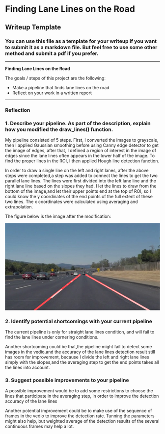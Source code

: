 # **Finding Lane Lines on the Road** 

## Writeup Template

### You can use this file as a template for your writeup if you want to submit it as a markdown file. But feel free to use some other method and submit a pdf if you prefer.

---

**Finding Lane Lines on the Road**

The goals / steps of this project are the following:
* Make a pipeline that finds lane lines on the road
* Reflect on your work in a written report


[//]: # (Image References)

[image1]: ./test_images_output/solidWhiteCurve.jpg

---

### Reflection

### 1. Describe your pipeline. As part of the description, explain how you modified the draw_lines() function.

My pipeline consisted of 5 steps. First, I converted the images to grayscale, then I applied Gaussian smoothing before using Canny edge detector to get the image of edges, after that, I defined a region of interest in the image of edges since the lane lines often appears in the lower half of the image. To find the proper lines in the ROI, I then applied Hough line detection function.

In order to draw a single line on the left and right lanes, after the above steps were completed,a step was added to connect the lines to get the two parallel lane lines. The lines were first divided into the left lane line and the right lane line based on the slopes they had. I let the lines to draw from the bottom of the image,and let their upper points end at the top of ROI, so I could know the y coordinates of the end points of the full extent of these two lines. The x coordinates were calculated using averaging and extrapolation.

The figure below is the image after the modification: 

![alt text][image1]



### 2. Identify potential shortcomings with your current pipeline


The current pipeline is only for straight lane lines condition, and will fail to find the lane lines under cornering conditions. 

Another shortcoming could be that,the pipeline might fail to detect some images in the vedio,and the accuracy of the lane lines detection result still has room for improvement, because I divide the left and right lane lines simply with the slopes,and the averaging step to get the end points takes all the lines into account. 


### 3. Suggest possible improvements to your pipeline

A possible improvement would be to add some restrictions to choose the lines that participate in the averaging step, in order to improve the detection accuracy of the lane lines 

Another potential improvement could be to make use of the sequence of frames in the vedio to improve the detection rate. Tunning the parameters might also help, but weighted average of the detection results of the several continuous frames may help a lot.
